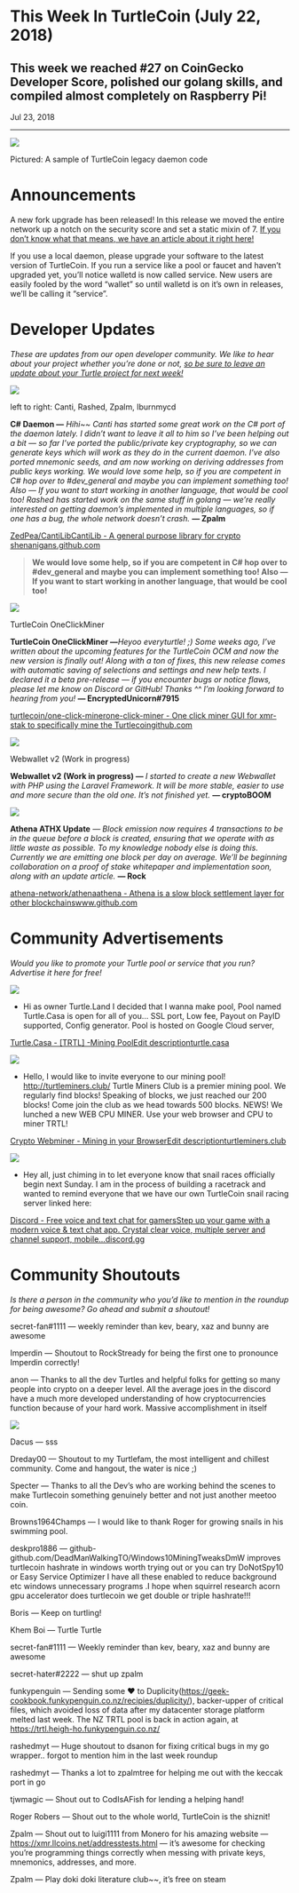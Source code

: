 # This Week In TurtleCoin (July 22, 2018)

## This week we reached #27 on CoinGecko Developer Score, polished our golang skills, and compiled almost completely on Raspberry Pi!

Jul 23, 2018

---

![](./images/085cE4WTIHgndBVms.png)

Pictured: A sample of TurtleCoin legacy daemon code

# Announcements

A new fork upgrade has been released! In this release we moved the entire network up a notch on the security score and set a static mixin of 7\. [If you don’t know what that means, we have an article about it right here!](https://medium.com/@turtlecoin/lets-talk-about-mixins-430730035297)

If you use a local daemon, please upgrade your software to the latest version of TurtleCoin. If you run a service like a pool or faucet and haven’t upgraded yet, you’ll notice walletd is now called service. New users are easily fooled by the word “wallet” so until walletd is on it’s own in releases, we’ll be calling it “service”.

# Developer Updates

_These are updates from our open developer community. We like to hear about your project whether you’re done or not,_ [_so be sure to leave an update about your Turtle project for next week!_](https://goo.gl/forms/TQ1XoykWFpyVUxVO2)

![](./images/0J3mlhNcxCbjxNHqp.jpg)

left to right: Canti, Rashed, Zpalm, Iburnmycd

**C# Daemon —** _Hihi\~\~ Canti has started some great work on the C# port of the daemon lately. I didn’t want to leave it all to him so I’ve been helping out a bit — so far I’ve ported the public/private key cryptography, so we can generate keys which will work as they do in the current daemon. I’ve also ported mnemonic seeds, and am now working on deriving addresses from public keys working. We would love some help, so if you are competent in C# hop over to #dev\_general and maybe you can implement something too! Also — If you want to start working in another language, that would be cool too! Rashed has started work on the same stuff in golang — we’re really interested on getting daemon’s implemented in multiple languages, so if one has a bug, the whole network doesn’t crash._ **— Zpalm**

[ZedPea/CantiLibCantiLib - A general purpose library for crypto shenanigans.github.com](https://github.com/ZedPea/CantiLib/tree/master/CantiLib/Blockchain/Crypto)

> **We would love some help, so if you are competent in C# hop over to #dev\_general and maybe you can implement something too! Also — If you want to start working in another language, that would be cool too!**

![](./images/0cKMpHYRwmJzY6CjW.PNG)

TurtleCoin OneClickMiner

**TurtleCoin OneClickMiner —**_Heyoo everyturtle! ;) Some weeks ago, I’ve written about the upcoming features for the TurtleCoin OCM and now the new version is finally out! Along with a ton of fixes, this new release comes with automatic saving of selections and settings and new help texts. I declared it a beta pre-release — if you encounter bugs or notice flaws, please let me know on Discord or GitHub! Thanks ^^_ 
_I’m looking forward to hearing from you!_ **— EncryptedUnicorn#7915**

[turtlecoin/one-click-minerone-click-miner - One click miner GUI for xmr-stak to specifically mine the Turtlecoingithub.com](https://github.com/turtlecoin/one-click-miner)

![](./images/0sO12sED8ct3hbSM-.jpg)

Webwallet v2 (Work in progress)

**Webwallet v2 (Work in progress) —** _I started to create a new Webwallet with PHP using the Laravel Framework. It will be more stable, easier to use and more secure than the old one. It’s not finished yet._ **— cryptoBOOM**

![](./images/0Y5yvdgqLGZsGRwpr.jpg)

**Athena ATHX Update** _— Block emission now requires 4 transactions to be in the queue before a block is created, ensuring that we operate with as little waste as possible. To my knowledge nobody else is doing this. Currently we are emitting one block per day on average. We’ll be beginning collaboration on a proof of stake whitepaper and implementation soon, along with an update article._ **— Rock**

[athena-network/athenaathena - Athena is a slow block settlement layer for other blockchainswww.github.com](https://www.github.com/athena-network/athena)

# Community Advertisements

_Would you like to promote your Turtle pool or service that you run? Advertise it here for free!_

![](./images/0h9Wn3y0XILRiwniE.png)

* Hi as owner Turtle.Land I decided that I wanna make pool, Pool named Turtle.Casa is open for all of you… SSL port, Low fee, Payout on PayID supported, Config generator. Pool is hosted on Google Cloud server,

[Turtle.Casa - \[TRTL\] -Mining PoolEdit descriptionturtle.casa](https://turtle.casa/)

![](./images/1CKUixbYxM77phFdA0ZMpZA.png)

* Hello, I would like to invite everyone to our mining pool! <http://turtleminers.club/> Turtle Miners Club is a premier mining pool. We regularly find blocks! Speaking of blocks, we just reached our 200 blocks! Come join the club as we head towards 500 blocks. NEWS! We lunched a new WEB CPU MINER. Use your web browser and CPU to miner TRTL!

[Crypto Webminer - Mining in your BrowserEdit descriptionturtleminers.club](http://turtleminers.club/pages/webmine/)

![](./images/02_6NNuEpnXIVRnsZ.jpg)

* Hey all, just chiming in to let everyone know that snail races officially begin next Sunday. I am in the process of building a racetrack and wanted to remind everyone that we have our own TurtleCoin snail racing server linked here:

[Discord - Free voice and text chat for gamersStep up your game with a modern voice & text chat app. Crystal clear voice, multiple server and channel support, mobile…discord.gg](https://discord.gg/xUyS7Xm)

# Community Shoutouts

_Is there a person in the community who you’d like to mention in the roundup for being awesome? Go ahead and submit a shoutout!_

secret-fan#1111 — weekly reminder than kev, beary, xaz and bunny are awesome

Imperdin — Shoutout to RockStready for being the first one to pronounce Imperdin correctly!

anon — Thanks to all the dev Turtles and helpful folks for getting so many people into crypto on a deeper level. All the average joes in the discord have a much more developed understanding of how cryptocurrencies function because of your hard work. Massive accomplishment in itself

![](./images/0b2bOBO6AvpLrURWn)

Dacus — sss

Dreday00 — Shoutout to my Turtlefam, the most intelligent and chillest community. Come and hangout, the water is nice ;)

Specter — Thanks to all the Dev’s who are working behind the scenes to make Turtlecoin something genuinely better and not just another meetoo coin.

Browns1964Champs — I would like to thank Roger for growing snails in his swimming pool.

deskpro1886 — github-github.com/DeadManWalkingTO/Windows10MiningTweaksDmW improves turtlecoin hashrate in windows worth trying out or you can try DoNotSpy10 or Easy Service Optimizer I have all these enabled to reduce background etc windows unnecessary programs .I hope when squirrel research acorn gpu accelerator does turtlecoin we get double or triple hashrate!!!

Boris — Keep on turtling!

Khem Boi — Turtle Turtle

secret-fan#1111 — Weekly reminder than kev, beary, xaz and bunny are awesome

secret-hater#2222 — shut up zpalm

funkypenguin — Sending some ❤ to Duplicity(https://geek-cookbook.funkypenguin.co.nz/recipies/duplicity/), backer-upper of critical files, which avoided loss of data after my datacenter storage platform melted last week. The NZ TRTL pool is back in action again, at <https://trtl.heigh-ho.funkypenguin.co.nz/>

rashedmyt — Huge shoutout to dsanon for fixing critical bugs in my go wrapper.. forgot to mention him in the last week roundup

rashedmyt — Thanks a lot to zpalmtree for helping me out with the keccak port in go

tjwmagic — Shout out to CodIsAFish for lending a helping hand!

Roger Robers — Shout out to the whole world, TurtleCoin is the shiznit!

Zpalm — Shout out to luigi1111 from Monero for his amazing website — <https://xmr.llcoins.net/addresstests.html> — it’s awesome for checking you’re programming things correctly when messing with private keys, mnemonics, addresses, and more.

Zpalm — Play doki doki literature club\~\~, it’s free on steam